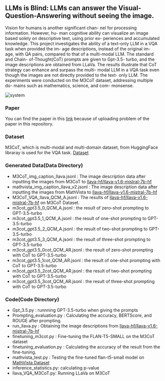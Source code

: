 ## LLMs is Blind: LLMs can answer the Visual-Question-Answering without seeing the image.
Vision for humans is another significant chan-
nel for processing information. However, hu-
man cognitive ability can visualize an image
based solely on descriptive text, using prior ex-
periences and accumulated knowledge. This
project investigates the ability of a text-only
LLM in a VQA task when provided the im-
age descriptions, instead of the original im-
age, with QA pairs, compared to that of a
multi-modal LLM. The standard and Chain-
of-Thought(CoT) prompts are given to Gpt-3.5-
turbo, and the image descriptions are obtained
from LLaVa. The results illustrate that CoT
strategy can enhance and surpass the multi-
modal LLM in a VQA task even though the
images are not directly provided to the text-
only LLM. The experiments were conducted
on the M3CoT dataset, addressing multiple do-
mains such as mathematics, science, and com-
monsense.

![system](https://github.com/user-attachments/assets/9bfea4bd-c6df-4186-bfb9-979f9309e728)
### Paper
You can find the paper in this [link](https://drive.google.com/file/d/1XwE58iu6P_27uZnOPxgYiM2Kpd88b0rU/view?usp=sharing) because of uploading problem of the paper in this repository.

### Dataset
M3CoT, which is multi-modal and multi-domain dataset, from HuggingFace libraray is used for the VQA task. [Dataset](https://huggingface.co/datasets/LightChen2333/M3CoT)

### Generated Data(Data Directory)
* M3CoT_img_caption_llava.jsonl : The image description data after inputting the images from M3CoT to [llava-hf/llava-v1.6-mistral-7b-hf](https://huggingface.co/llava-hf/llava-v1.6-mistral-7b-hf)
* mathvista_img_caption_llava_v2.jsonl :  The image description data after inputting the images from MathVista to [llava-hf/llava-v1.6-mistral-7b-hf](https://huggingface.co/llava-hf/llava-v1.6-mistral-7b-hf)
* M3CoT_VQA_llava_QCM_A.jsonl : The results of [llava-hf/llava-v1.6-mistral-7b-hf](https://huggingface.co/llava-hf/llava-v1.6-mistral-7b-hf) on M3CoT Dataset.
* m3cot_gpt3.5_0_QCM_A.jsonl : the result of zero-shot prompting to GPT-3.5-turbo
* m3cot_gpt3.5_1_QCM_A.jsonl : the result of one-shot prompting to GPT-3.5-turbo
* m3cot_gpt3.5_2_QCM_A.jsonl : the result of two-shot prompting to GPT-3.5-turbo
* m3cot_gpt3.5_3_QCM_A.jsonl : the result of three-shot prompting to GPT-3.5-turbo
* m3cot_gpt3.5_0cot_QCM_AR.jsonl : the result of zero-shot prompting with CoT to GPT-3.5-turbo
* m3cot_gpt3.5_1cot_QCM_AR.jsonl : the result of one-shot prompting with CoT to GPT-3.5-turbo
* m3cot_gpt3.5_2cot_QCM_AR.jsonl : the result of two-shot prompting with CoT to GPT-3.5-turbo
* m3cot_gpt3.5_3cot_QCM_AR.jsonl : the result of three-shot prompting with CoT to GPT-3.5-turbo

### Code(Code Directory)
* Gpt_3.5.py : runnning GPT-3.5-turbo when giving the prompts
* Prompting_evaluation.py : Calculating the accuracy, BERTScore, and ROUGE after prompting.
* run_llava.py :  Obtaining the image descriptions from [llava-hf/llava-v1.6-mistral-7b-hf](https://huggingface.co/llava-hf/llava-v1.6-mistral-7b-hf)
* finetuning_m3cot.py : Fine-tuning the FLAN-T5-SMALL on the M3CoT dataset
* finetuning_evaluation.py : Calculating the accuracy of the result from the fine-tuning.
* mathvista_test.py : Testing the fine-tuned flan-t5-small model on [MathVista Dataset](https://huggingface.co/datasets/AI4Math/MathVista)
* inference_statistics.py: calculating p-value
* llava_VQA_M3CoT.py: Running LLaVa on M3CoT 


